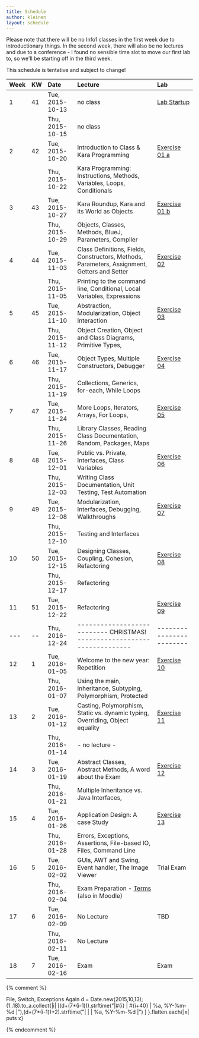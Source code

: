 ```yaml
---
title: Schedule
author: kleinen
layout: schedule
---
```




Please note that there will be no Info1 classes in the first week due to introductionary things.
 In the second week, there will also be no lectures and due to a conference -
 I found no sensible time slot to move our first lab to, so we'll be starting off in the third week.

This schedule is tentative and subject to change!



| Week | KW | Date            | Lecture                                                                                                | Lab                                         |
|:-----|:---|:----------------|:-------------------------------------------------------------------------------------------------------|:--------------------------------------------|
| 1    | 41 | Tue, 2015-10-13 | no class                                                                                               | [Lab Startup](../labs/exercise-00.html)     |
|      |    | Thu, 2015-10-15 | no class                                                                                               |                                             |
| 2    | 42 | Tue, 2015-10-20 | Introduction to Class & Kara Programming                                                               | [Exercise 01 a](../labs/exercise-01-a.html) |
|      |    | Thu, 2015-10-22 | Kara Programming: Instructions, Methods, Variables, Loops, Conditionals                                |                                             |
| 3    | 43 | Tue, 2015-10-27 | Kara Roundup, Kara and its World as Objects                                                            | [Exercise 01 b](../labs/exercise-01-b.html) |
|      |    | Thu, 2015-10-29 | Objects, Classes, Methods, BlueJ, Parameters,  Compiler                                                |                                             |
| 4    | 44 | Tue, 2015-11-03 | Class Definitions, Fields, Constructors, Methods, Parameters, Assignment, Getters and Setter           | [Exercise 02](../labs/exercise-02.html)     |
|      |    | Thu, 2015-11-05 | Printing to the command line, Conditional, Local Variables, Expressions                                |                                             |
| 5    | 45 | Tue, 2015-11-10 | Abstraction, Modularization, Object Interaction                                                        | [Exercise 03](../labs/exercise-03.html)     |
|      |    | Thu, 2015-11-12 | Object Creation, Object and Class Diagrams, Primitive Types,                                           |                                             |
| 6    | 46 | Tue, 2015-11-17 | Object Types, Multiple Constructors, Debugger                                                          | [Exercise 04](../labs/exercise-04.html)     |
|      |    | Thu, 2015-11-19 | Collections, Generics, for-each, While Loops                                                           |                                             |
| 7    | 47 | Tue, 2015-11-24 | More Loops, Iterators, Arrays, For Loops,                                                              | [Exercise 05](../labs/exercise-05.html)     |
|      |    | Thu, 2015-11-26 | Library Classes, Reading Class Documentation, Random, Packages, Maps                                   |                                             |
| 8    | 48 | Tue, 2015-12-01 | Public vs. Private, Interfaces, Class Variables                                                        | [Exercise 06](../labs/exercise-06.html)     |
|      |    | Thu, 2015-12-03 | Writing Class Documentation, Unit Testing, Test Automation                                             |                                             |
| 9    | 49 | Tue, 2015-12-08 | Modularization, Interfaces, Debugging, Walkthroughs                                                    | [Exercise 07](../labs/exercise-07.html)     |
|      |    | Thu, 2015-12-10 | Testing and Interfaces                                                                                 |                                             |
| 10   | 50 | Tue, 2015-12-15 | Designing Classes, Coupling, Cohesion, Refactoring                                                     | [Exercise 08](../labs/exercise-08.html)     |
|      |    | Thu, 2015-12-17 | Refactoring                                                                                            |                                             |
| 11   | 51 | Tue, 2015-12-22 | Refactoring                                                                                            | [Exercise 09](../labs/exercise-09.html)     |
| ---  | -- | Thu, 2016-12-24 | --------------------------- CHRISTMAS!   ---------------------------------                             | ------------------------                    |
| 12   | 1  | Tue, 2016-01-05 | Welcome to the new year: Repetition                                                                    | [Exercise 10](../labs/exercise-10.html)     |
|      |    | Thu, 2016-01-07 | Using the main, Inheritance, Subtyping, Polymorphism, Protected                                        |                                             |
| 13   | 2  | Tue, 2016-01-12 | Casting, Polymorphism, Static vs. dynamic typing, Overriding, Object equality                          | [Exercise 11](../labs/exercise-11.html)     |
|      |    | Thu, 2016-01-14 | - no lecture -                                                                                         |                                             |
| 14   | 3  | Tue, 2016-01-19 | Abstract Classes, Abstract Methods, A word about the Exam                                              | [Exercise 12](../labs/exercise-12.html)     |
|      |    | Thu, 2016-01-21 | Multiple Inheritance vs. Java Interfaces,                                                              |                                             |
| 15   | 4  | Tue, 2016-01-26 | Application Design: A case Study                                                                       | [Exercise 13](../labs/exercise-13.html)     |
|      |    | Thu, 2016-01-28 | Errors, Exceptions, Assertions, File-based IO, Files, Command Line                                     |                                             |
| 16   | 5  | Tue, 2016-02-02 | GUIs, AWT and Swing, Event handler, The Image Viewer                                                   | Trial Exam                                  |
|      |    | Thu, 2016-02-04 | Exam Preparation - [Terms](https://github.com/bkleinen/bkleinen.github.io/wiki/Info1) (also in Moodle) |                                             |
| 17   | 6  | Tue, 2016-02-09 | No Lecture                                                                                             | TBD                                         |
|      |    | Thu, 2016-02-11 | No Lecture                                                                                             |                                             |
| 18   | 7  | Tue, 2016-02-16 | Exam                                                                                                   | Exam                                        |


{% comment %}

File, Switch, Exceptions Again
d = Date.new(2015,10,13);(1..18).to_a.collect{|i| [(d+(7*(i-1))).strftime("|#{i} | #{i+40} | %a, %Y-%m-%d |"),(d+(7*(i-1))+2).strftime("|   |    | %a, %Y-%m-%d |") ] }.flatten.each{|x| puts x}

{% endcomment %}
